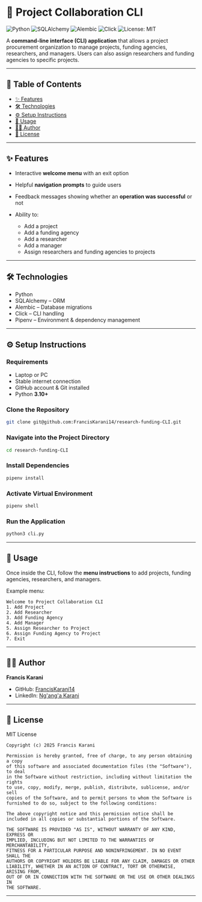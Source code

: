 
# 📂 Project Collaboration CLI

![Python](https://img.shields.io/badge/Python-3.10%2B-blue.svg)
![SQLAlchemy](https://img.shields.io/badge/SQLAlchemy-ORM-red.svg)
![Alembic](https://img.shields.io/badge/Alembic-Migrations-green.svg)
![Click](https://img.shields.io/badge/CLI-Click-yellow.svg)
![License: MIT](https://img.shields.io/badge/License-MIT-lightgrey.svg)

A **command-line interface (CLI) application** that allows a project procurement organization to manage projects, funding agencies, researchers, and managers. Users can also assign researchers and funding agencies to specific projects.

---

## 📑 Table of Contents

* [✨ Features](#-features)
* [🛠 Technologies](#-technologies)
* [⚙️ Setup Instructions](#️-setup-instructions)
* [📖 Usage](#-usage)
* [👨‍💻 Author](#-author)
* [📜 License](#-license)

---

## ✨ Features

* Interactive **welcome menu** with an exit option
* Helpful **navigation prompts** to guide users
* Feedback messages showing whether an **operation was successful** or not
* Ability to:

  * Add a project
  * Add a funding agency
  * Add a researcher
  * Add a manager
  * Assign researchers and funding agencies to projects

---

## 🛠 Technologies

* Python
* SQLAlchemy – ORM
* Alembic – Database migrations
* Click – CLI handling
* Pipenv – Environment & dependency management

---

## ⚙️ Setup Instructions

### Requirements

* Laptop or PC
* Stable internet connection
* GitHub account & Git installed
* Python **3.10+**

### Clone the Repository

```bash
git clone git@github.com:FrancisKarani14/research-funding-CLI.git
```

### Navigate into the Project Directory

```bash
cd research-funding-CLI
```

### Install Dependencies

```bash
pipenv install
```

### Activate Virtual Environment

```bash
pipenv shell
```

### Run the Application

```bash
python3 cli.py
```

---

## 📖 Usage

Once inside the CLI, follow the **menu instructions** to add projects, funding agencies, researchers, and managers.

Example menu:

```
Welcome to Project Collaboration CLI
1. Add Project
2. Add Researcher
3. Add Funding Agency
4. Add Manager
5. Assign Researcher to Project
6. Assign Funding Agency to Project
7. Exit
```

---

## 👨‍💻 Author

**Francis Karani**

* GitHub: [FrancisKarani14](https://github.com/FrancisKarani14)
* LinkedIn: [Ng'ang'a Karani](https://linkedin.com/in/ng'anga-karani)

---

## 📜 License

MIT License

```
Copyright (c) 2025 Francis Karani

Permission is hereby granted, free of charge, to any person obtaining a copy  
of this software and associated documentation files (the "Software"), to deal  
in the Software without restriction, including without limitation the rights  
to use, copy, modify, merge, publish, distribute, sublicense, and/or sell  
copies of the Software, and to permit persons to whom the Software is  
furnished to do so, subject to the following conditions:  

The above copyright notice and this permission notice shall be  
included in all copies or substantial portions of the Software.  

THE SOFTWARE IS PROVIDED "AS IS", WITHOUT WARRANTY OF ANY KIND, EXPRESS OR  
IMPLIED, INCLUDING BUT NOT LIMITED TO THE WARRANTIES OF MERCHANTABILITY,  
FITNESS FOR A PARTICULAR PURPOSE AND NONINFRINGEMENT. IN NO EVENT SHALL THE  
AUTHORS OR COPYRIGHT HOLDERS BE LIABLE FOR ANY CLAIM, DAMAGES OR OTHER  
LIABILITY, WHETHER IN AN ACTION OF CONTRACT, TORT OR OTHERWISE, ARISING FROM,  
OUT OF OR IN CONNECTION WITH THE SOFTWARE OR THE USE OR OTHER DEALINGS IN  
THE SOFTWARE.
```

---


